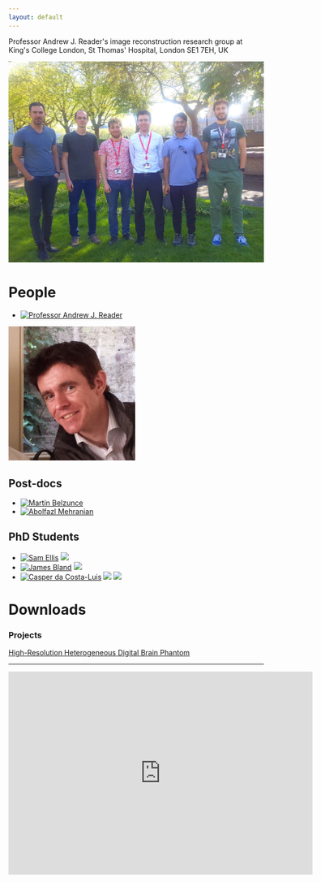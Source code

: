 ```yaml
---
layout: default
---
```


Professor Andrew J. Reader's image reconstruction research group at <br/>
King's College London, St Thomas' Hospital, London SE1&nbsp;7EH, UK

![](images/group.jpg)

# People

- [![Professor Andrew J. Reader][badge-pure-ajr14]](#pure-ajr14)

[![](images/andrew.jpg)](#pure-ajr14)

## Post-docs

- [![Martín Belzunce][badge-pure-mab15]][pure-mab15]
- [![Abolfazl Mehranian][badge-pure-abm15]][pure-abm15]

## PhD Students

- [![Sam Ellis][badge-pure-se15]][pure-se15]
  [![][badge-cdt-se15]][cdt-se15]
- [![James Bland][badge-pure-jab15]][pure-jab15]
  [![][badge-cdt-jab15]][cdt-jab15]
- [![Casper da Costa-Luis][badge-pure-cc16]][pure-cc16]
  [![][badge-cdt-cc16]][cdt-cc16]
  [![][badge-gh-casperdcl]][gh-casperdcl]

# Downloads

### Projects
[High-Resolution Heterogeneous Digital Brain Phantom](./brain_phantom/index.md "downloadable digital brain phantom")

----

<!--https://codegena.com/generator/iframe-code-generator-->
<div id="pure-ajr14" class="codegena_iframe"><iframe
 src="https://kclpure.kcl.ac.uk/portal/andrew.reader.html"
 style="background:url('//codegena.com/wp-content/uploads/2015/09/loading.gif') white center center no-repeat;border:0px;"
 height="400" width="600" sandbox=""></iframe></div>

[pure-ajr14]: https://kclpure.kcl.ac.uk/portal/andrew.reader.html
[pure-mab15]: https://kclpure.kcl.ac.uk/portal/martin.belzunce.html
[pure-abm15]: https://kclpure.kcl.ac.uk/portal/abolfazl.mehranian.html
[pure-se15]: https://kclpure.kcl.ac.uk/portal/en/persons/sam-ellis(de102855-1bac-481f-85a6-dbcad7fd8bdd).html
[pure-jab15]: https://kclpure.kcl.ac.uk/portal/en/persons/james-bland(aba43607-4d8f-47e7-bf78-31fea888dcd5).html
[pure-cc16]: https://kclpure.kcl.ac.uk/portal/en/persons/casper-da-costaluis(256b1ce7-c7f9-4201-b375-db04008a6660).html

[badge-pure-ajr14]: https://img.shields.io/badge/KCL_PURE-Prof._Andrew_J._Reader-black.svg?colorB=972023&longCache=true
[badge-pure-mab15]: https://img.shields.io/badge/KCL_PURE-Martín_Belzunce-black.svg?colorB=972023&longCache=true
[badge-pure-abm15]: https://img.shields.io/badge/KCL_PURE-Abolfazl_Mehranian-black.svg?colorB=972023&longCache=true
[badge-pure-se15]: https://img.shields.io/badge/KCL_PURE-Sam_Ellis-black.svg?colorB=972023&longCache=true
[badge-pure-jab15]: https://img.shields.io/badge/KCL_PURE-James_Bland-black.svg?colorB=972023&longCache=true
[badge-pure-cc16]: https://img.shields.io/badge/KCL_PURE-Casper_da_Costa--Luis-black.svg?colorB=972023&longCache=true

[cdt-se15]: http://www.imagingcdt.com/students/student-profiles/sam-ellis
[cdt-jab15]: http://www.imagingcdt.com/students/student-profiles/james-bland
[cdt-cc16]: http://www.imagingcdt.com/students/student-profiles/casper-da-costa-luis

[badge-cdt-se15]: https://img.shields.io/badge/Imaging_CDT-Sam_Ellis-black.svg?colorB=0f3864&longCache=true
[badge-cdt-jab15]: https://img.shields.io/badge/Imaging_CDT-James_Bland-black.svg?colorB=0f3864&longCache=true
[badge-cdt-cc16]: https://img.shields.io/badge/Imaging_CDT-Casper_da_Costa--Luis-black.svg?colorB=0f3864&longCache=true


[badge-gh-casperdcl]: https://img.shields.io/badge/GitHub-casperdcl-green.svg?style=social&logo=github&longCache=true
[gh-casperdcl]: https://github.com/casperdcl
